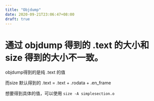 ```yaml
---
title: "Objdump"
date: 2020-09-21T23:06:47+08:00
draft: true
---
```


# 通过 objdump 得到的 .text 的大小和size 得到的大小不一致。

objdump得到的是纯 .text 的值

而size 默认得到的 .text = .text + .rodata + .en_frame  

想要得到具体的值，可以使用
`size -A simplesection.o`